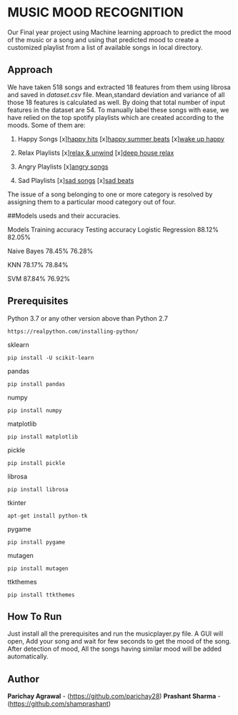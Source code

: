# MUSIC MOOD RECOGNITION

Our Final year project using Machine learning approach to predict the mood of the music or a song and using that predicted mood to create a customized playlist from a list of available songs in local directory.

## Approach

We have taken 518 songs and extracted 18 features from them using librosa and saved in _dataset.csv_ file. Mean,standard deviation and variance of all those 18 features is calculated as well. By doing that total number of input features in the dataset are 54. To manually label these songs with ease, we have relied on the top spotify playlists which are created according to the moods. Some of them are:

1. Happy Songs
   [x][happy hits](https://open.spotify.com/playlist/37i9dQZF1DXdPec7aLTmlC)
   [x][happy summer beats](https://open.spotify.com/playlist/37i9dQZF1DWSf2RDTDayIx)
   [x][wake up happy](https://open.spotify.com/playlist/37i9dQZF1DX0UrRvztWcAU)

2. Relax Playlists
   [x][relax & unwind](https://open.spotify.com/playlist/37i9dQZF1DWU0ScTcjJBdj)
   [x][deep house relax](https://open.spotify.com/playlist/37i9dQZF1DX2TRYkJECvfC)

3. Angry Playlists
   [x][angry songs](https://open.spotify.com/playlist/71Xpaq3Hbpxz6w9yDmIsaH)

4. Sad Playlists
   [x][sad songs](https://open.spotify.com/playlist/37i9dQZF1DX7qK8ma5wgG1)
   [x][sad beats](https://open.spotify.com/playlist/37i9dQZF1DWVrtsSlLKzro)

The issue of a song belonging to one or more category is resolved by assigning them to a particular mood category out of four.

##Models useds and their accuracies.

Models
Training accuracy Testing accuracy
Logistic Regression 88.12% 82.05%

Naive Bayes 78.45% 76.28%

KNN 78.17% 78.84%

SVM 87.84% 76.92%

## Prerequisites

Python 3.7 or any other version above than Python 2.7

```
https://realpython.com/installing-python/
```

sklearn

```
pip install -U scikit-learn
```

pandas

```
pip install pandas
```

numpy

```
pip install numpy
```

matplotlib

```
pip install matplotlib
```

pickle

```
pip install pickle
```

librosa

```
pip install librosa
```

tkinter

```
apt-get install python-tk
```

pygame

```
pip install pygame
```

mutagen

```
pip install mutagen
```

ttkthemes

```
pip install ttkthemes
```

## How To Run

Just install all the prerequisites and run the musicplayer.py file.
A GUI will open, Add your song and wait for few seconds to get the mood of the song.
After detection of mood, All the songs having similar mood will be added automatically.

## Author

**Parichay Agrawal** - (https://github.com/parichay28)
**Prashant Sharma** - (https://github.com/shamprashant)
